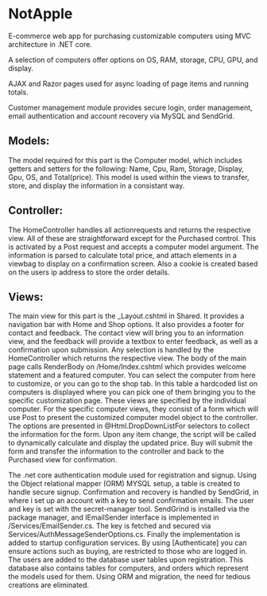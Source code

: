 # NotApple

E-commerce web app for purchasing customizable computers using MVC architecture in .NET core.

A selection of computers offer options on OS, RAM, storage, CPU, GPU, and display. 

AJAX and Razor pages used for async loading of page items and running totals. 

Customer management module provides secure login, order management, email authentication and account recovery via MySQL and SendGrid.

## Models:
The model required for this part is the Computer model, which includes getters and setters for the following: Name, Cpu, Ram, Storage, Display, Gpu, OS, and Total(price). This model is used within the views to transfer, store, and display the information in a consistant way.

## Controller:
The HomeController handles all actionrequests and returns the respective view. All of these are straightforward except for the Purchased control. This is activated by a Post request and accepts a computer model argument. The information is parsed to calculate total price, and attach elements in a viewbag to display on a confirmation screen. Also a cookie is created based on the users ip address to store the order details.

## Views:
The main view for this part is the _Layout.cshtml in Shared. It provides a navigation bar with Home and Shop options. It also provides a footer for contact and feedback. The contact view will bring you to an information view, and the feedback will provide a textbox to enter feedback, as well as a confirmation upon submission. Any selection is handled by the HomeController which returns the respective view. The body of the main page calls RenderBody on /Home/Index.cshtml which provides welcome statement and a featured computer. You can select the computer from here to customize, or you can go to the shop tab. In this table a hardcoded list on computers is displayed where you can pick one of them bringing you to the specific customization page. These views are specified by the individual computer. For the specific computer views, they consist of a form which will use Post to present the customized computer model object to the controller. The options are presented in @Html.DropDownListFor selectors to collect the information for the form. Upon any item change, the script will be called to dynamically calculate and display the updated price. Buy will submit the form and transfer the information to the controller and back to the Purchased view for confirmation.


The .net core authentication module used for registration and signup. Using the Object relational mapper (ORM) MYSQL setup, a table is created to handle secure signup. Confirmation and recovery is handled by SendGrid, in where i set up an account with a key to send confirmation emails. The user and key is set with the secret-manager tool. SendGrind is installed via the package manager, and IEmailSender interface is implemented in /Services/EmailSender.cs. The key is fetched and secured via Services/AuthMessageSenderOptions.cs. Finally the implementation is added to startup configuration services. By using [Authenticate] you can ensure actions such as buying, are restricted to those who are logged in. The users are added to the database user tables upon registration. This database also contains tables for computers, and orders which represent the models used for them. Using ORM and migration, the need for tedious creations are eliminated.




